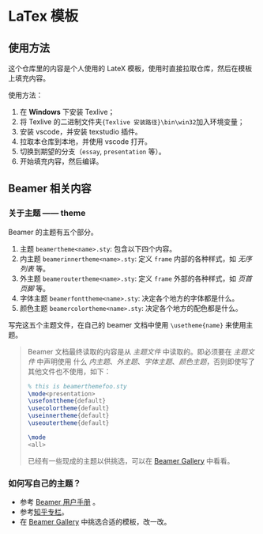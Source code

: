 # LaTex 模板

## 使用方法

这个仓库里的内容是个人使用的 LateX 模板，使用时直接拉取仓库，然后在模板上填充内容。

使用方法：

1. 在 **Windows** 下安装 Texlive；
2. 将 Texlive 的二进制文件夹`{Texlive 安装路径}\bin\win32`加入环境变量；
3. 安装 vscode，并安装 texstudio 插件。
4. 拉取本仓库到本地，并使用 vscode 打开。
5. 切换到期望的分支（`essay`, `presentation` 等）。
6. 开始填充内容，然后编译。

## Beamer 相关内容

### 关于主题 —— theme

Beamer 的主题有五个部分。

1. 主题 `beamertheme<name>.sty`: 包含以下四个内容。
2. 内主题 `beamerinnertheme<name>.sty`: 定义 `frame` 内部的各种样式，如 *无序列表* 等。
3. 外主题 `beameroutertheme<name>.sty`: 定义 `frame` 外部的各种样式，如 *页首页脚* 等。
4. 字体主题 `beamerfonttheme<name>.sty`: 决定各个地方的字体都是什么。
5. 颜色主题 `beamercolortheme<name>.sty`: 决定各个地方的配色都是什么。

写完这五个主题文件，在自己的 beamer 文档中使用 `\usetheme{name}` 来使用主题。

> Beamer 文档最终读取的内容是从 *主题文件* 中读取的。即必须要在 *主题文件* 中声明使用
> 什么 *内主题*、*外主题*、*字体主题*、*颜色主题*，否则即使写了其他文件也不使用，如下：
>
> ```latex
> % this is beamerthemefoo.sty
> \mode<presentation>
> \usefonttheme{default}
> \usecolortheme{default}
> \useinnertheme{default}
> \useoutertheme{default}
>
> \mode
> <all>
> ```
>
> 已经有一些现成的主题以供挑选，可以在 [Beamer Gallery](https://hartwork.org/beamer-theme-matrix/) 中看看。

### 如何写自己的主题？

- 参考 [Beamer 用户手册](https://tug.ctan.org/macros/latex/contrib/beamer/doc/beameruserguide.pdf) 。
- 参考[知乎专栏](https://www.zhihu.com/column/c_1241818411526680576)。
- 在 [Beamer Gallery](https://hartwork.org/beamer-theme-matrix/) 中挑选合适的模板，改一改。

